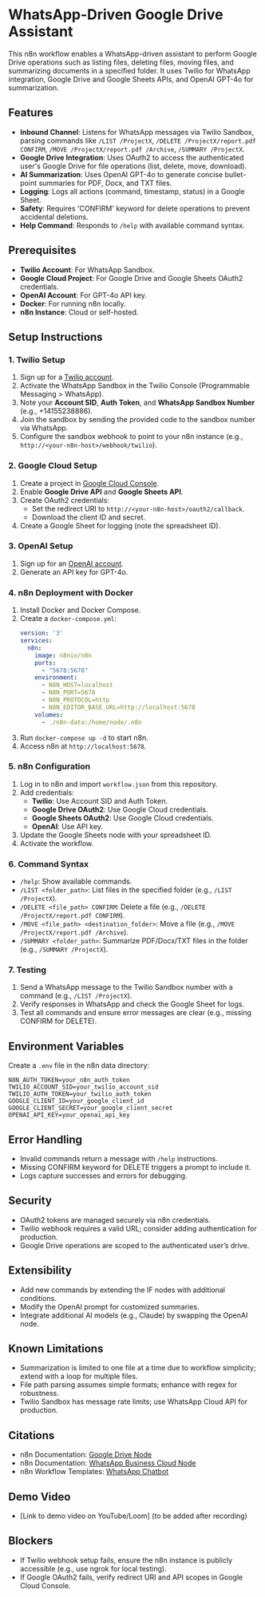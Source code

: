 # WhatsApp-Driven Google Drive Assistant

This n8n workflow enables a WhatsApp-driven assistant to perform Google Drive operations such as listing files, deleting files, moving files, and summarizing documents in a specified folder. It uses Twilio for WhatsApp integration, Google Drive and Google Sheets APIs, and OpenAI GPT-4o for summarization.

## Features
- **Inbound Channel**: Listens for WhatsApp messages via Twilio Sandbox, parsing commands like `/LIST /ProjectX`, `/DELETE /ProjectX/report.pdf CONFIRM`, `/MOVE /ProjectX/report.pdf /Archive`, `/SUMMARY /ProjectX`.
- **Google Drive Integration**: Uses OAuth2 to access the authenticated user's Google Drive for file operations (list, delete, move, download).
- **AI Summarization**: Uses OpenAI GPT-4o to generate concise bullet-point summaries for PDF, Docx, and TXT files.
- **Logging**: Logs all actions (command, timestamp, status) in a Google Sheet.
- **Safety**: Requires 'CONFIRM' keyword for delete operations to prevent accidental deletions.
- **Help Command**: Responds to `/help` with available command syntax.

## Prerequisites
- **Twilio Account**: For WhatsApp Sandbox.
- **Google Cloud Project**: For Google Drive and Google Sheets OAuth2 credentials.
- **OpenAI Account**: For GPT-4o API key.
- **Docker**: For running n8n locally.
- **n8n Instance**: Cloud or self-hosted.

## Setup Instructions

### 1. Twilio Setup
1. Sign up for a [Twilio account](https://www.twilio.com/try-twilio).
2. Activate the WhatsApp Sandbox in the Twilio Console (Programmable Messaging > WhatsApp).
3. Note your **Account SID**, **Auth Token**, and **WhatsApp Sandbox Number** (e.g., +14155238886).
4. Join the sandbox by sending the provided code to the sandbox number via WhatsApp.
5. Configure the sandbox webhook to point to your n8n instance (e.g., `http://<your-n8n-host>/webhook/twilio`).

### 2. Google Cloud Setup
1. Create a project in [Google Cloud Console](https://console.cloud.google.com/).
2. Enable **Google Drive API** and **Google Sheets API**.
3. Create OAuth2 credentials:
   - Set the redirect URI to `http://<your-n8n-host>/oauth2/callback`.
   - Download the client ID and secret.
4. Create a Google Sheet for logging (note the spreadsheet ID).

### 3. OpenAI Setup
1. Sign up for an [OpenAI account](https://platform.openai.com/).
2. Generate an API key for GPT-4o.

### 4. n8n Deployment with Docker
1. Install Docker and Docker Compose.
2. Create a `docker-compose.yml`:
   ```yaml
   version: '3'
   services:
     n8n:
       image: n8nio/n8n
       ports:
         - "5678:5678"
       environment:
         - N8N_HOST=localhost
         - N8N_PORT=5678
         - N8N_PROTOCOL=http
         - N8N_EDITOR_BASE_URL=http://localhost:5678
       volumes:
         - ./n8n-data:/home/node/.n8n
   ```
3. Run `docker-compose up -d` to start n8n.
4. Access n8n at `http://localhost:5678`.

### 5. n8n Configuration
1. Log in to n8n and import `workflow.json` from this repository.
2. Add credentials:
   - **Twilio**: Use Account SID and Auth Token.
   - **Google Drive OAuth2**: Use Google Cloud credentials.
   - **Google Sheets OAuth2**: Use Google Cloud credentials.
   - **OpenAI**: Use API key.
3. Update the Google Sheets node with your spreadsheet ID.
4. Activate the workflow.

### 6. Command Syntax
- `/help`: Show available commands.
- `/LIST <folder_path>`: List files in the specified folder (e.g., `/LIST /ProjectX`).
- `/DELETE <file_path> CONFIRM`: Delete a file (e.g., `/DELETE /ProjectX/report.pdf CONFIRM`).
- `/MOVE <file_path> <destination_folder>`: Move a file (e.g., `/MOVE /ProjectX/report.pdf /Archive`).
- `/SUMMARY <folder_path>`: Summarize PDF/Docx/TXT files in the folder (e.g., `/SUMMARY /ProjectX`).

### 7. Testing
1. Send a WhatsApp message to the Twilio Sandbox number with a command (e.g., `/LIST /ProjectX`).
2. Verify responses in WhatsApp and check the Google Sheet for logs.
3. Test all commands and ensure error messages are clear (e.g., missing CONFIRM for DELETE).

## Environment Variables
Create a `.env` file in the n8n data directory:
```env
N8N_AUTH_TOKEN=your_n8n_auth_token
TWILIO_ACCOUNT_SID=your_twilio_account_sid
TWILIO_AUTH_TOKEN=your_twilio_auth_token
GOOGLE_CLIENT_ID=your_google_client_id
GOOGLE_CLIENT_SECRET=your_google_client_secret
OPENAI_API_KEY=your_openai_api_key
```

## Error Handling
- Invalid commands return a message with `/help` instructions.
- Missing CONFIRM keyword for DELETE triggers a prompt to include it.
- Logs capture successes and errors for debugging.

## Security
- OAuth2 tokens are managed securely via n8n credentials.
- Twilio webhook requires a valid URL; consider adding authentication for production.
- Google Drive operations are scoped to the authenticated user’s drive.

## Extensibility
- Add new commands by extending the IF nodes with additional conditions.
- Modify the OpenAI prompt for customized summaries.
- Integrate additional AI models (e.g., Claude) by swapping the OpenAI node.

## Known Limitations
- Summarization is limited to one file at a time due to workflow simplicity; extend with a loop for multiple files.
- File path parsing assumes simple formats; enhance with regex for robustness.
- Twilio Sandbox has message rate limits; use WhatsApp Cloud API for production.

## Citations
- n8n Documentation: [Google Drive Node](https://docs.n8n.io/integrations/builtin/app-nodes/n8n-nodes-base.googledrive/)[](https://docs.n8n.io/integrations/builtin/app-nodes/n8n-nodes-base.googledrive/)
- n8n Documentation: [WhatsApp Business Cloud Node](https://docs.n8n.io/integrations/builtin/app-nodes/n8n-nodes-base.whatsappbusinesscloud/)[](https://docs.n8n.io/integrations/builtin/app-nodes/n8n-nodes-base.whatsapp/)
- n8n Workflow Templates: [WhatsApp Chatbot](https://n8n.io/workflows/1043-whatsapp-sales-agent/)[](https://n8n.io/workflows/2465-building-your-first-whatsapp-chatbot/)

## Demo Video
- [Link to demo video on YouTube/Loom] (to be added after recording)

## Blockers
- If Twilio webhook setup fails, ensure the n8n instance is publicly accessible (e.g., use ngrok for local testing).
- If Google OAuth2 fails, verify redirect URI and API scopes in Google Cloud Console.